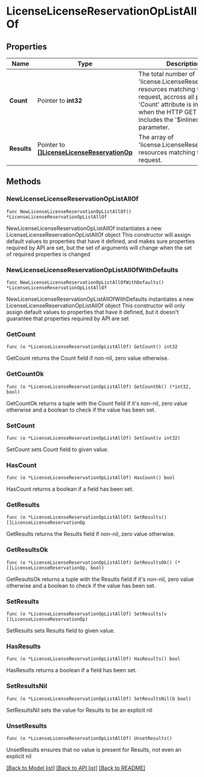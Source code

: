 # LicenseLicenseReservationOpListAllOf

## Properties

Name | Type | Description | Notes
------------ | ------------- | ------------- | -------------
**Count** | Pointer to **int32** | The total number of &#39;license.LicenseReservationOp&#39; resources matching the request, accross all pages. The &#39;Count&#39; attribute is included when the HTTP GET request includes the &#39;$inlinecount&#39; parameter. | [optional] 
**Results** | Pointer to [**[]LicenseLicenseReservationOp**](license.LicenseReservationOp.md) | The array of &#39;license.LicenseReservationOp&#39; resources matching the request. | [optional] 

## Methods

### NewLicenseLicenseReservationOpListAllOf

`func NewLicenseLicenseReservationOpListAllOf() *LicenseLicenseReservationOpListAllOf`

NewLicenseLicenseReservationOpListAllOf instantiates a new LicenseLicenseReservationOpListAllOf object
This constructor will assign default values to properties that have it defined,
and makes sure properties required by API are set, but the set of arguments
will change when the set of required properties is changed

### NewLicenseLicenseReservationOpListAllOfWithDefaults

`func NewLicenseLicenseReservationOpListAllOfWithDefaults() *LicenseLicenseReservationOpListAllOf`

NewLicenseLicenseReservationOpListAllOfWithDefaults instantiates a new LicenseLicenseReservationOpListAllOf object
This constructor will only assign default values to properties that have it defined,
but it doesn't guarantee that properties required by API are set

### GetCount

`func (o *LicenseLicenseReservationOpListAllOf) GetCount() int32`

GetCount returns the Count field if non-nil, zero value otherwise.

### GetCountOk

`func (o *LicenseLicenseReservationOpListAllOf) GetCountOk() (*int32, bool)`

GetCountOk returns a tuple with the Count field if it's non-nil, zero value otherwise
and a boolean to check if the value has been set.

### SetCount

`func (o *LicenseLicenseReservationOpListAllOf) SetCount(v int32)`

SetCount sets Count field to given value.

### HasCount

`func (o *LicenseLicenseReservationOpListAllOf) HasCount() bool`

HasCount returns a boolean if a field has been set.

### GetResults

`func (o *LicenseLicenseReservationOpListAllOf) GetResults() []LicenseLicenseReservationOp`

GetResults returns the Results field if non-nil, zero value otherwise.

### GetResultsOk

`func (o *LicenseLicenseReservationOpListAllOf) GetResultsOk() (*[]LicenseLicenseReservationOp, bool)`

GetResultsOk returns a tuple with the Results field if it's non-nil, zero value otherwise
and a boolean to check if the value has been set.

### SetResults

`func (o *LicenseLicenseReservationOpListAllOf) SetResults(v []LicenseLicenseReservationOp)`

SetResults sets Results field to given value.

### HasResults

`func (o *LicenseLicenseReservationOpListAllOf) HasResults() bool`

HasResults returns a boolean if a field has been set.

### SetResultsNil

`func (o *LicenseLicenseReservationOpListAllOf) SetResultsNil(b bool)`

 SetResultsNil sets the value for Results to be an explicit nil

### UnsetResults
`func (o *LicenseLicenseReservationOpListAllOf) UnsetResults()`

UnsetResults ensures that no value is present for Results, not even an explicit nil

[[Back to Model list]](../README.md#documentation-for-models) [[Back to API list]](../README.md#documentation-for-api-endpoints) [[Back to README]](../README.md)


